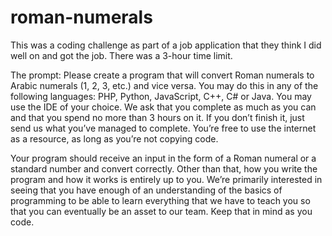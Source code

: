 # roman-numerals
This was a coding challenge as part of a job application that they think I did well on and got the job. There was a 3-hour time limit.

The prompt: Please create a program that will convert Roman numerals to Arabic numerals (1, 2, 3, etc.) and vice versa. You may do this in any of the following languages: PHP, Python, JavaScript, C++, C# or Java. You may use the IDE of your choice. We ask that you complete as much as you can and that you spend no more than 3 hours on it. If you don’t finish it, just send us what you’ve managed to complete. You’re free to use the internet as a resource, as long as you’re not copying code.  

Your program should receive an input in the form of a Roman numeral or a standard number and convert correctly. Other than that, how you write the program and how it works is entirely up to you. We’re primarily interested in seeing that you have enough of an understanding of the basics of programming to be able to learn everything that we have to teach you so that you can eventually be an asset to our team. Keep that in mind as you code.
